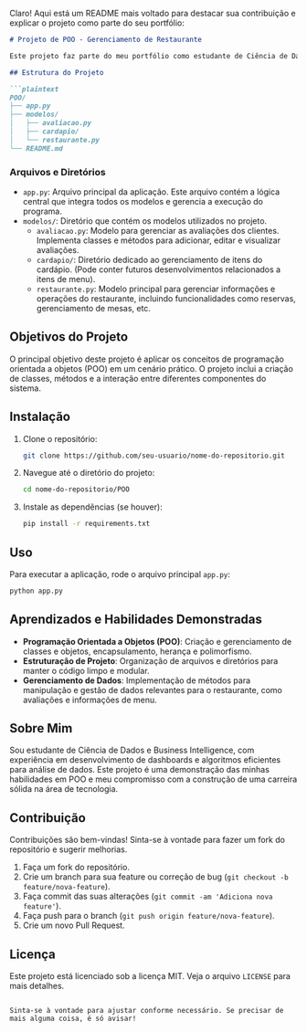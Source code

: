 Claro! Aqui está um README mais voltado para destacar sua contribuição e explicar o projeto como parte do seu portfólio:

```markdown
# Projeto de POO - Gerenciamento de Restaurante

Este projeto faz parte do meu portfólio como estudante de Ciência de Dados e Business Intelligence. O objetivo deste projeto é demonstrar minhas habilidades em programação orientada a objetos (POO) através da criação de uma aplicação para o gerenciamento de um restaurante.

## Estrutura do Projeto

```plaintext
POO/
├── app.py
├── modelos/
│   ├── avaliacao.py
│   ├── cardapio/
│   └── restaurante.py
└── README.md
```

### Arquivos e Diretórios

- `app.py`: Arquivo principal da aplicação. Este arquivo contém a lógica central que integra todos os modelos e gerencia a execução do programa.
- `modelos/`: Diretório que contém os modelos utilizados no projeto.
  - `avaliacao.py`: Modelo para gerenciar as avaliações dos clientes. Implementa classes e métodos para adicionar, editar e visualizar avaliações.
  - `cardapio/`: Diretório dedicado ao gerenciamento de itens do cardápio. (Pode conter futuros desenvolvimentos relacionados a itens de menu).
  - `restaurante.py`: Modelo principal para gerenciar informações e operações do restaurante, incluindo funcionalidades como reservas, gerenciamento de mesas, etc.

## Objetivos do Projeto

O principal objetivo deste projeto é aplicar os conceitos de programação orientada a objetos (POO) em um cenário prático. O projeto inclui a criação de classes, métodos e a interação entre diferentes componentes do sistema.

## Instalação

1. Clone o repositório:
    ```bash
    git clone https://github.com/seu-usuario/nome-do-repositorio.git
    ```
2. Navegue até o diretório do projeto:
    ```bash
    cd nome-do-repositorio/POO
    ```
3. Instale as dependências (se houver):
    ```bash
    pip install -r requirements.txt
    ```

## Uso

Para executar a aplicação, rode o arquivo principal `app.py`:
```bash
python app.py
```

## Aprendizados e Habilidades Demonstradas

- **Programação Orientada a Objetos (POO)**: Criação e gerenciamento de classes e objetos, encapsulamento, herança e polimorfismo.
- **Estruturação de Projeto**: Organização de arquivos e diretórios para manter o código limpo e modular.
- **Gerenciamento de Dados**: Implementação de métodos para manipulação e gestão de dados relevantes para o restaurante, como avaliações e informações de menu.

## Sobre Mim

Sou estudante de Ciência de Dados e Business Intelligence, com experiência em desenvolvimento de dashboards e algoritmos eficientes para análise de dados. Este projeto é uma demonstração das minhas habilidades em POO e meu compromisso com a construção de uma carreira sólida na área de tecnologia.

## Contribuição

Contribuições são bem-vindas! Sinta-se à vontade para fazer um fork do repositório e sugerir melhorias.

1. Faça um fork do repositório.
2. Crie um branch para sua feature ou correção de bug (`git checkout -b feature/nova-feature`).
3. Faça commit das suas alterações (`git commit -am 'Adiciona nova feature'`).
4. Faça push para o branch (`git push origin feature/nova-feature`).
5. Crie um novo Pull Request.

## Licença

Este projeto está licenciado sob a licença MIT. Veja o arquivo `LICENSE` para mais detalhes.

```

Sinta-se à vontade para ajustar conforme necessário. Se precisar de mais alguma coisa, é só avisar!
